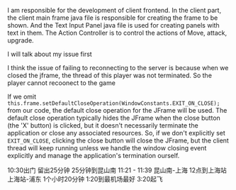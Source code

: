 
I am responsible for the development of client frontend. In the client part, the client main frame java file is responsible for creating the frame to be shown. And the Text Input Panel java file is used for creating panels with text in them. The Action Controller is to control the actions of Move, attack, upgrade.


I will talk about my issue first

I think the issue of failing to reconnecting to the server is because when we closed the jframe, the thread of this player was not terminated.
So the player cannot recoonect to the game

If we omit `this.frame.setDefaultCloseOperation(WindowConstants.EXIT_ON_CLOSE);` from our code, the default close operation for the JFrame will be used. The default close operation typically hides the JFrame when the close button (the 'X' button) is clicked, but it doesn't necessarily terminate the application or close any associated resources. So, if we don't explicitly set `EXIT_ON_CLOSE`, clicking the close button will close the JFrame, but the client thread will keep running unless we handle the window closing event explicitly and manage the application's termination ourself. 


10:30出门
留出25分钟
25分钟到昆山南
11:21 - 11:39 昆山南-上海
12点到上海站 上海站-浦东 1个小时20分钟
1:20到最机场最好
3:20起飞












